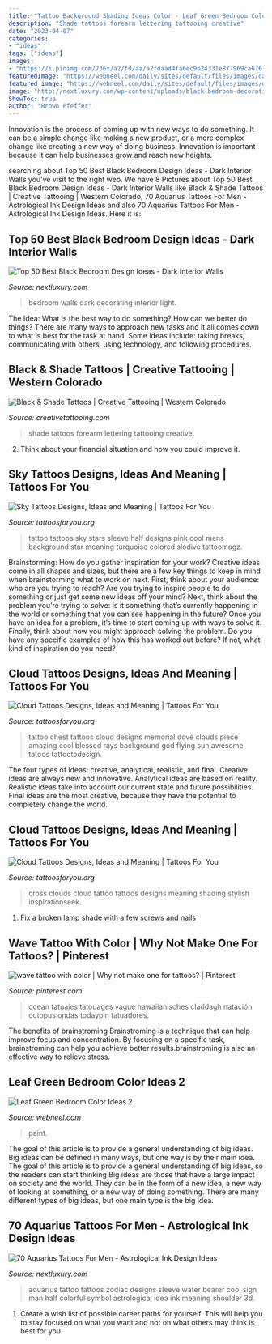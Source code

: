 ```yaml
---
title: "Tattoo Background Shading Ideas Color - Leaf Green Bedroom Color Ideas 2"
description: "Shade tattoos forearm lettering tattooing creative"
date: "2023-04-07"
categories:
- "ideas"
tags: ["ideas"]
images:
- "https://i.pinimg.com/736x/a2/fd/aa/a2fdaad4fa6ec9b24331e877969ca676.jpg?b=t"
featuredImage: "https://webneel.com/daily/sites/default/files/images/daily/06-2016/2-leaf-green-bedroom-color-ideas.jpg"
featured_image: "https://webneel.com/daily/sites/default/files/images/daily/06-2016/2-leaf-green-bedroom-color-ideas.jpg"
image: "http://nextluxury.com/wp-content/uploads/black-bedroom-decorating-ideas.jpg"
ShowToc: true
author: "Brown Pfeffer"
---
```



Innovation is the process of coming up with new ways to do something. It can be a simple change like making a new product, or a more complex change like creating a new way of doing business. Innovation is important because it can help businesses grow and reach new heights.

	

		
searching about Top 50 Best Black Bedroom Design Ideas - Dark Interior Walls you've visit to the right web. We have 8 Pictures about Top 50 Best Black Bedroom Design Ideas - Dark Interior Walls like Black &amp; Shade Tattoos | Creative Tattooing | Western Colorado, 70 Aquarius Tattoos For Men - Astrological Ink Design Ideas and also 70 Aquarius Tattoos For Men - Astrological Ink Design Ideas. Here it is:
		
    
## Top 50 Best Black Bedroom Design Ideas - Dark Interior Walls

<img loading=lazy src="http://nextluxury.com/wp-content/uploads/black-bedroom-decorating-ideas.jpg" onerror="this.onerror=null;this.src='https://tse4.mm.bing.net/th?id=OIP.V9nEu7NFuEh-x4LYKbgTJwAAAA&amp;pid=15.1';" alt="Top 50 Best Black Bedroom Design Ideas - Dark Interior Walls">

_Source: nextluxury.com_

>bedroom walls dark decorating interior light. 

	

The Idea: What is the best way to do something?
How can we better do things? There are many ways to approach new tasks and it all comes down to what is best for the task at hand. Some ideas include: taking breaks, communicating with others, using technology, and following procedures.

    
## Black &amp; Shade Tattoos | Creative Tattooing | Western Colorado

<img loading=lazy src="http://www.creativetattooing.com/images/black&amp;shade/black&amp;shade8.jpg" onerror="this.onerror=null;this.src='https://tse3.mm.bing.net/th?id=OIP.vp0ko2VJHzWH2bXlaczsawHaE8&amp;pid=15.1';" alt="Black &amp; Shade Tattoos | Creative Tattooing | Western Colorado">

_Source: creativetattooing.com_

>shade tattoos forearm lettering tattooing creative. 

	

2. Think about your financial situation and how you could improve it.

    
## Sky Tattoos Designs, Ideas And Meaning | Tattoos For You

<img loading=lazy src="http://www.tattoosforyou.org/wp-content/uploads/2016/02/Stars-in-the-Sky-Tattoo.jpg" onerror="this.onerror=null;this.src='https://tse3.mm.bing.net/th?id=OIP.zYpqfXWtiUJ7rnT27w711QHaJ4&amp;pid=15.1';" alt="Sky Tattoos Designs, Ideas and Meaning | Tattoos For You">

_Source: tattoosforyou.org_

>tattoo tattoos sky stars sleeve half designs pink cool mens background star meaning turquoise colored slodive tattoomagz. 

	

Brainstorming: How do you gather inspiration for your work?
Creative ideas come in all shapes and sizes, but there are a few key things to keep in mind when brainstorming what to work on next. First, think about your audience: who are you trying to reach? Are you trying to inspire people to do something or just get some new ideas off your mind? Next, think about the problem you’re trying to solve: is it something that’s currently happening in the world or something that you can see happening in the future? Once you have an idea for a problem, it’s time to start coming up with ways to solve it. Finally, think about how you might approach solving the problem. Do you have any specific examples of how this has worked out before? If not, what kind of inspiration do you need?

    
## Cloud Tattoos Designs, Ideas And Meaning | Tattoos For You

<img loading=lazy src="http://www.tattoosforyou.org/wp-content/uploads/2013/10/Cloud-Tattoos-On-Chest.jpg" onerror="this.onerror=null;this.src='https://tse1.mm.bing.net/th?id=OIP._scP260KhtiNj3GcrIZy6AHaHa&amp;pid=15.1';" alt="Cloud Tattoos Designs, Ideas and Meaning | Tattoos For You">

_Source: tattoosforyou.org_

>tattoo chest tattoos cloud designs memorial dove clouds piece amazing cool blessed rays background god flying sun awesome tatoos tattootodesign. 

	

The four types of ideas: creative, analytical, realistic, and final.
Creative ideas are always new and innovative. Analytical ideas are based on reality. Realistic ideas take into account our current state and future possibilities. Final ideas are the most creative, because they have the potential to completely change the world.

    
## Cloud Tattoos Designs, Ideas And Meaning | Tattoos For You

<img loading=lazy src="http://www.tattoosforyou.org/wp-content/uploads/2013/10/Cross-With-Clouds-Tattoo.jpg" onerror="this.onerror=null;this.src='https://tse2.mm.bing.net/th?id=OIP.rPc6dMJS5r8OjEZl4GEkGAHaJ4&amp;pid=15.1';" alt="Cloud Tattoos Designs, Ideas and Meaning | Tattoos For You">

_Source: tattoosforyou.org_

>cross clouds cloud tattoo tattoos designs meaning shading stylish inspirationseek. 

	

1. Fix a broken lamp shade with a few screws and nails

    
## Wave Tattoo With Color | Why Not Make One For Tattoos? | Pinterest

<img loading=lazy src="https://i.pinimg.com/736x/a2/fd/aa/a2fdaad4fa6ec9b24331e877969ca676.jpg?b=t" onerror="this.onerror=null;this.src='https://tse2.mm.bing.net/th?id=OIP.RB2gVpZnDlvcpppGqf4YcQHaNK&amp;pid=15.1';" alt="wave tattoo with color | Why not make one for tattoos? | Pinterest">

_Source: pinterest.com_

>ocean tatuajes tatouages vague hawaiianisches claddagh natación octopus ondas todaypin tatuadores. 

	

The benefits of brainstroming
Brainstroming is a technique that can help improve focus and concentration. By focusing on a specific task, brainstroming can help you achieve better results.brainstroming is also an effective way to relieve stress.

    
## Leaf Green Bedroom Color Ideas 2

<img loading=lazy src="https://webneel.com/daily/sites/default/files/images/daily/06-2016/2-leaf-green-bedroom-color-ideas.jpg" onerror="this.onerror=null;this.src='https://tse2.mm.bing.net/th?id=OIP.xIK0f4R8BpKKDbIzkKm84wHaEd&amp;pid=15.1';" alt="Leaf Green Bedroom Color Ideas 2">

_Source: webneel.com_

>paint. 

	

The goal of this article is to provide a general understanding of big ideas. Big ideas can be defined in many ways, but one way is by their main idea. The goal of this article is to provide a general understanding of big ideas, so the readers can start thinking
Big ideas are those that have a large impact on society and the world. They can be in the form of a new idea, a new way of looking at something, or a new way of doing something. There are many different types of big ideas, but one main type is the big idea.

    
## 70 Aquarius Tattoos For Men - Astrological Ink Design Ideas

<img loading=lazy src="http://nextluxury.com/wp-content/uploads/gentleman-with-colorful-aquarius-half-sleeve-tattoo.jpg" onerror="this.onerror=null;this.src='https://tse4.mm.bing.net/th?id=OIP.ZskMnQA4cT6HJ0k2zlFrSwHaJ4&amp;pid=15.1';" alt="70 Aquarius Tattoos For Men - Astrological Ink Design Ideas">

_Source: nextluxury.com_

>aquarius tattoo tattoos zodiac designs sleeve water bearer cool sign man half colorful symbol astrological idea ink meaning shoulder 3d. 

	

1. Create a wish list of possible career paths for yourself. This will help you to stay focused on what you want and not on what others may think is best for you. 

